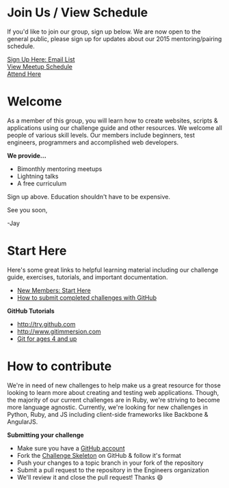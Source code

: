 Join Us / View Schedule
===
If you'd like to join our group, sign up below. We are now open to the general public, please sign up for updates about our 2015 mentoring/pairing schedule.  

[Sign Up Here: Email List](https://docs.google.com/a/goodproduce.net/forms/d/11WzmAGErqLTQ6NAwtBOTVl_BOlkXdj3L-8tbzBNGb9s/viewform)  
[View Meetup Schedule](https://github.com/columbustutoringgroup/Welcome/blob/master/Schedule2015.md)  
[Attend Here](https://www.eventbrite.com/e/pair-programming-mentoring-covermymeds-tickets-15224426670)


Welcome
===

As a member of this group, you will learn how to create websites, scripts & applications using our challenge guide and other resources. We welcome all people of various skill levels. Our members include beginners, test engineers, programmers and accomplished web developers.

__We provide...__
  - Bimonthly mentoring meetups
  - Lightning talks
  - A free curriculum

Sign up above. Education shouldn't have to be expensive.

See you soon,

-Jay

Start Here
===
Here's some great links to helpful learning material including our challenge guide, exercises, tutorials, and important documentation.  

- [New Members: Start Here](https://github.com/columbustutoringgroup/Welcome/blob/master/GettingStarted.md)
- [How to submit completed challenges with GitHub](https://github.com/columbustutoringgroup/Welcome/blob/master/SubmittingChallenges.md)

__GitHub Tutorials__
- http://try.github.com
- http://www.gitimmersion.com
- [Git for ages 4 and up](http://www.youtube.com/watch?v=1ffBJ4sVUb4)

How to contribute
===
We're in need of new challenges to help make us a great resource for those looking to learn more about creating and testing web applications. Though, the majority of our current challenges are in Ruby, we're striving to become more language agnostic. Currently, we're looking for new challenges in Python, Ruby, and JS including client-side frameworks like Backbone & AngularJS.

__Submitting your challenge__
- Make sure you have a [GitHub account](https://github.com/signup/free)
- Fork the [Challenge Skeleton](https://github.com/paircolumbus/ChallengeSkeleton) on GitHub & follow it's format
- Push your changes to a topic branch in your fork of the repository
- Submit a pull request to the repository in the Engineers organization
- We'll review it and close the pull request! Thanks :smile:
